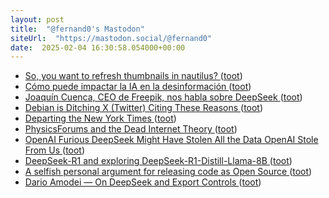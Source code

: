 ```yaml
---
layout: post
title:  "@fernand0's Mastodon"
siteUrl:  "https://mastodon.social/@fernand0"
date:  2025-02-04 16:30:58.054000+00:00
---
```

*  [So, you want to refresh thumbnails in nautilus? ](https://dev.to/fernand0/so-you-want-to-refresh-thumbnails-in-nautilus-3n8) ([toot](https://mastodon.social/@fernand0/113946568821745541))
*  [Cómo puede impactar la IA en la desinformación ](https://www.marilink.net/2024/12/ia-desinformacion-cuadernos-periodista) ([toot](https://mastodon.social/@fernand0/113946478955846308))
*  [Joaquín Cuenca, CEO de Freepik, nos habla sobre DeepSeek ](https://wwwhatsnew.com/2025/01/29/joaquin-cuenca-ceo-de-freepik-nos-habla-sobre-deepseek) ([toot](https://mastodon.social/@fernand0/113946286040187642))
*  [Debian is Ditching X (Twitter) Citing These Reasons ](https://news.itsfoss.com/debian-logs-off-twitter) ([toot](https://mastodon.social/@fernand0/113945539741685835))
*  [Departing the New York Times ](https://contrarian.substack.com/p/departing-the-new-york-time) ([toot](https://mastodon.social/@fernand0/113945331295085908))
*  [PhysicsForums and the Dead Internet Theory ](https://hallofdreams.org/posts/physicsforums) ([toot](https://mastodon.social/@fernand0/113945078643234961))
*  [OpenAI Furious DeepSeek Might Have Stolen All the Data OpenAI Stole From Us ](https://www.404media.co/openai-furious-deepseek-might-have-stolen-all-the-data-openai-stole-from-us) ([toot](https://mastodon.social/@fernand0/113944861532770159))
*  [DeepSeek-R1 and exploring DeepSeek-R1-Distill-Llama-8B ](https://simonwillison.net/2025/Jan/20/deepseek-r1) ([toot](https://mastodon.social/@fernand0/113943944402616743))
*  [A selfish personal argument for releasing code as Open Source ](https://simonwillison.net/2025/Jan/24/selfish-open-source) ([toot](https://mastodon.social/@fernand0/113943280586929783))
*  [Dario Amodei — On DeepSeek and Export Controls ](https://darioamodei.com/on-deepseek-and-export-control) ([toot](https://mastodon.social/@fernand0/113941460427805743))

